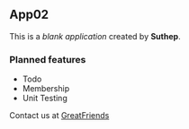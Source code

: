 ## App02

This is a _blank application_ created
by **Suthep**.

### Planned features
* Todo
* Membership
* Unit Testing

Contact us at 
[GreatFriends](http://next.greatfriends.biz)
